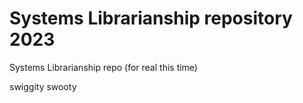 # Systems Librarianship repository 2023
Systems Librarianship repo (for real this time)

swiggity swooty
